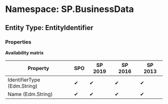 # Namespace: SP.BusinessData

## Entity Type: EntityIdentifier

### Properties

**Availability matrix**

Property | SPO | SP 2019 | SP 2016 | SP 2013
----------|-----|---------|---------|--------
IdentifierType (Edm.String) | ✔ | ✔ | ✔ | ✔
Name (Edm.String) | ✔ | ✔ | ✔ | ✔

